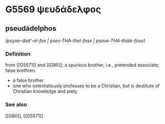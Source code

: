 # G5569 ψευδάδελφος

## pseudádelphos

_(psyoo-dad'-el-fos | psev-THA-thel-fose | psave-THA-thale-fose)_

### Definition

from [[G5571]] and [[G80]]; a spurious brother, i.e., pretended associate; false brethren.

- a false brother
- one who ostentatiously professes to be a Christian, but is destitute of Christian knowledge and piety

### See also

[[G80]], [[G5571]]

